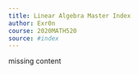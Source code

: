 ```yaml
---
title: Linear Algebra Master Index
author: Exr0n
course: 2020MATH520
source: #index
---
```


missing content

